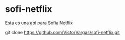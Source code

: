 # sofi-netflix
Esta es una api para Sofia Netflix

git clone https://github.com/VictorVargas/sofi-netflix.git
